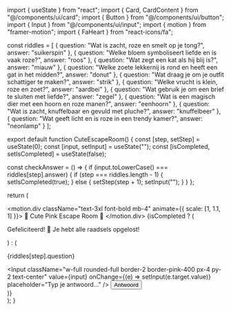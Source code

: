 import { useState } from "react";
import { Card, CardContent } from "@/components/ui/card";
import { Button } from "@/components/ui/button";
import { Input } from "@/components/ui/input";
import { motion } from "framer-motion";
import { FaHeart } from "react-icons/fa";

const riddles = [
  { question: "Wat is zacht, roze en smelt op je tong?", answer: "suikerspin" },
  { question: "Welke bloem symboliseert liefde en is vaak roze?", answer: "roos" },
  { question: "Wat zegt een kat als hij blij is?", answer: "miauw" },
  { question: "Welke zoete lekkernij is rond en heeft een gat in het midden?", answer: "donut" },
  { question: "Wat draag je om je outfit schattiger te maken?", answer: "strik" },
  { question: "Welke vrucht is klein, roze en zoet?", answer: "aardbei" },
  { question: "Wat gebruik je om een brief te sluiten met liefde?", answer: "zegel" },
  { question: "Wat is een magisch dier met een hoorn en roze manen?", answer: "eenhoorn" },
  { question: "Wat is zacht, knuffelbaar en gevuld met pluche?", answer: "knuffelbeer" },
  { question: "Wat geeft licht en is roze in een trendy kamer?", answer: "neonlamp" }
];

export default function CuteEscapeRoom() {
  const [step, setStep] = useState(0);
  const [input, setInput] = useState("");
  const [isCompleted, setIsCompleted] = useState(false);

  const checkAnswer = () => {
    if (input.toLowerCase() === riddles[step].answer) {
      if (step === riddles.length - 1) {
        setIsCompleted(true);
      } else {
        setStep(step + 1);
        setInput("");
      }
    }
  };

  return (
    <div className="min-h-screen flex flex-col items-center justify-center bg-pink-200 p-4 text-pink-900 font-semibold">
      <motion.div className="text-3xl font-bold mb-4" animate={{ scale: [1, 1.1, 1] }}>
        🎀 Cute Pink Escape Room 🎀
      </motion.div>
      <Card className="w-96 bg-pink-100 shadow-xl rounded-2xl border-2 border-white p-4 text-center">
        <CardContent>
          {isCompleted ? (
            <div>
              <p className="text-xl">Gefeliciteerd! 🎉 Je hebt alle raadsels opgelost!</p>
              <FaHeart className="text-pink-500 text-3xl mt-2 animate-bounce" />
            </div>
          ) : (
            <div>
              <p className="text-lg mb-2">{riddles[step].question}</p>
              <Input
                className="w-full rounded-full border-2 border-pink-400 px-4 py-2 text-center"
                value={input}
                onChange={(e) => setInput(e.target.value)}
                placeholder="Typ je antwoord..."
              />
              <Button
                className="mt-2 w-full bg-pink-500 text-white rounded-full hover:bg-pink-600"
                onClick={checkAnswer}
              >
                Antwoord
              </Button>
            </div>
          )}
        </CardContent>
      </Card>
    </div>
  );
}
